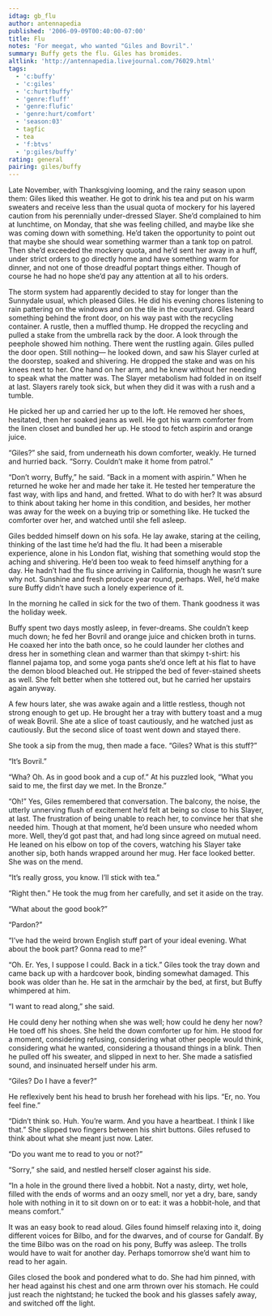 ```yaml
---
idtag: gb_flu
author: antennapedia
published: '2006-09-09T00:40:00-07:00'
title: Flu
notes: 'For meegat, who wanted "Giles and Bovril".'
summary: Buffy gets the flu. Giles has bromides.
altlink: 'http://antennapedia.livejournal.com/76029.html'
tags:
  - 'c:buffy'
  - 'c:giles'
  - 'c:hurt!buffy'
  - 'genre:fluff'
  - 'genre:flufic'
  - 'genre:hurt/comfort'
  - 'season:03'
  - tagfic
  - tea
  - 'f:btvs'
  - 'p:giles/buffy'
rating: general
pairing: giles/buffy
---
```

<p>Late November, with Thanksgiving looming, and the rainy season upon them: Giles liked this weather. He got to drink his tea and put on his warm sweaters and receive less than the usual quota of mockery for his layered caution from his perennially under-dressed Slayer. She&#8217;d complained to him at lunchtime, on Monday, that she was feeling chilled, and maybe like she was coming down with something. He&#8217;d taken the opportunity to point out that maybe she should wear something warmer than a tank top on patrol. Then she&#8217;d exceeded the mockery quota, and he&#8217;d sent her away in a huff, under strict orders to go directly home and have something warm for dinner, and not one of those dreadful poptart things either. Though of course he had no hope she&#8217;d pay any attention at all to his orders.</p>

<p>The storm system had apparently decided to stay for longer than the Sunnydale usual, which pleased Giles. He did his evening chores listening to rain pattering on the windows and on the tile in the courtyard. Giles heard something behind the front door, on his way past with the recycling container. A rustle, then a muffled thump. He dropped the recycling and pulled a stake from the umbrella rack by the door. A look through the peephole showed him nothing. There went the rustling again. Giles pulled the door open. Still nothing&#8212; he looked down, and saw his Slayer curled at the doorstep, soaked and shivering. He dropped the stake and was on his knees next to her. One hand on her arm, and he knew without her needing to speak what the matter was. The Slayer metabolism had folded in on itself at last. Slayers rarely took sick, but when they did it was with a rush and a tumble.</p>

<p>He picked her up and carried her up to the loft. He removed her shoes, hesitated, then her soaked jeans as well. He got his warm comforter from the linen closet and bundled her up. He stood to fetch aspirin and orange juice.</p>

<p>&#8220;Giles?&#8221; she said, from underneath his down comforter, weakly. He turned and hurried back. &#8220;Sorry. Couldn&#8217;t make it home from patrol.&#8221;</p>

<p>&#8220;Don&#8217;t worry, Buffy,&#8221; he said. &#8220;Back in a moment with aspirin.&#8221; When he returned he woke her and made her take it. He tested her temperature the fast way, with lips and hand, and fretted. What to do with her? It was absurd to think about taking her home in this condition, and besides, her mother was away for the week on a buying trip or something like. He tucked the comforter over her, and watched until she fell asleep.</p>

<p>Giles bedded himself down on his sofa. He lay awake, staring at the ceiling, thinking of the last time he&#8217;d had the flu. It had been a miserable experience, alone in his London flat, wishing that something would stop the aching and shivering. He&#8217;d been too weak to feed himself anything for a day. He hadn&#8217;t had the flu since arriving in California, though he wasn&#8217;t sure why not. Sunshine and fresh produce year round, perhaps. Well, he&#8217;d make sure Buffy didn&#8217;t have such a lonely experience of it.</p>

<p>In the morning he called in sick for the two of them. Thank goodness it was the holiday week. </p>

<p>Buffy spent two days mostly asleep, in fever-dreams. She couldn&#8217;t keep much down; he fed her Bovril and orange juice and chicken broth in turns. He coaxed her into the bath once, so he could launder her clothes and dress her in something clean and warmer than that skimpy t-shirt: his flannel pajama top, and some yoga pants she&#8217;d once left at his flat to have the demon blood bleached out. He stripped the bed of fever-stained sheets as well. She felt better when she tottered out, but he carried her upstairs again anyway.</p>

<p>A few hours later, she was awake again and a little restless, though not strong enough to get up. He brought her a tray with buttery toast and a mug of weak Bovril. She ate a slice of toast cautiously, and he watched just as cautiously. But the second slice of toast went down and stayed there.</p>

<p>She took a sip from the mug, then made a face. &#8220;Giles? What is this stuff?&#8221;</p>

<p>&#8220;It&#8217;s Bovril.&#8221;</p>

<p>&#8220;Wha? Oh. As in good book and a cup of.&#8221; At his puzzled look, &#8220;What you said to me, the first day we met. In the Bronze.&#8221;</p>

<p>&#8220;Oh!&#8221; Yes, Giles remembered that conversation. The balcony, the noise, the utterly unnerving flush of excitement he&#8217;d felt at being so close to his Slayer, at last. The frustration of being unable to reach her, to convince her that she needed him. Though at that moment, he&#8217;d been unsure who needed whom more. Well, they&#8217;d got past that, and had long since agreed on mutual need. He leaned on his elbow on top of the covers, watching his Slayer take another sip, both hands wrapped around her mug. Her face looked better. She was on the mend.</p>

<p>&#8220;It&#8217;s really gross, you know. I&#8217;ll stick with tea.&#8221;</p>

<p>&#8220;Right then.&#8221; He took the mug from her carefully, and set it aside on the tray.</p>

<p>&#8220;What about the good book?&#8221;</p>

<p>&#8220;Pardon?&#8221;</p>

<p>&#8220;I&#8217;ve had the weird brown English stuff part of your ideal evening. What about the book part? Gonna read to me?&#8221;</p>

<p>&#8220;Oh. Er. Yes, I suppose I could. Back in a tick.&#8221; Giles took the tray down and came back up with a hardcover book, binding somewhat damaged. This book was older than he. He sat in the armchair by the bed, at first, but Buffy whimpered at him. </p>

<p>&#8220;I want to read along,&#8221; she said. </p>

<p>He could deny her nothing when she was well; how could he deny her now? He toed off his shoes. She held the down comforter up for him. He stood for a moment, considering refusing, considering what other people would think, considering what he wanted, considering a thousand things in a blink. Then he pulled off his sweater, and slipped in next to her. She made a satisfied sound, and insinuated herself under his arm. </p>

<p>&#8220;Giles? Do I have a fever?&#8221;</p>

<p>He reflexively bent his head to brush her forehead with his lips. &#8220;Er, no. You feel fine.&#8221;</p>

<p>&#8220;Didn&#8217;t think so. Huh. You&#8217;re warm. And you have a heartbeat. I think I like that.&#8221; She slipped two fingers between his shirt buttons. Giles refused to think about what she meant just now. Later.</p>

<p>&#8220;Do you want me to read to you or not?&#8221;</p>

<p>&#8220;Sorry,&#8221; she said, and nestled herself closer against his side.</p>

<p>&#8220;In a hole in the ground there lived a hobbit. Not a nasty, dirty, wet hole, filled with the ends of worms and an oozy smell, nor yet a dry, bare, sandy hole with nothing in it to sit down on or to eat: it was a hobbit-hole, and that means comfort.&#8221;</p>

<p>It was an easy book to read aloud. Giles found himself relaxing into it, doing different voices for Bilbo, and for the dwarves, and of course for Gandalf. By the time Bilbo was on the road on his pony, Buffy was asleep. The trolls would have to wait for another day. Perhaps tomorrow she&#8217;d want him to read to her again.</p>

<p>Giles closed the book and pondered what to do. She had him pinned, with her head against his chest and one arm thrown over his stomach. He could just reach the nightstand; he tucked the book and his glasses safely away, and switched off the light. </p>
